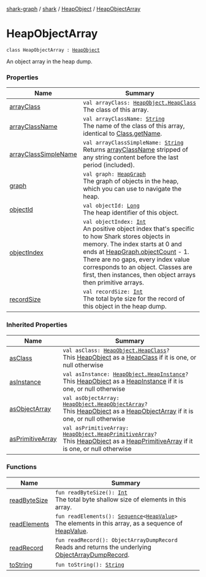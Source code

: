 [shark-graph](../../../index.md) / [shark](../../index.md) / [HeapObject](../index.md) / [HeapObjectArray](./index.md)

# HeapObjectArray

`class HeapObjectArray : `[`HeapObject`](../index.md)

An object array in the heap dump.

### Properties

| Name | Summary |
|---|---|
| [arrayClass](array-class.md) | `val arrayClass: `[`HeapObject.HeapClass`](../-heap-class/index.md)<br>The class of this array. |
| [arrayClassName](array-class-name.md) | `val arrayClassName: `[`String`](https://kotlinlang.org/api/latest/jvm/stdlib/kotlin/-string/index.html)<br>The name of the class of this array, identical to [Class.getName](https://docs.oracle.com/javase/6/docs/api/java/lang/Class.html#getName()). |
| [arrayClassSimpleName](array-class-simple-name.md) | `val arrayClassSimpleName: `[`String`](https://kotlinlang.org/api/latest/jvm/stdlib/kotlin/-string/index.html)<br>Returns [arrayClassName](array-class-name.md) stripped of any string content before the last period (included). |
| [graph](graph.md) | `val graph: `[`HeapGraph`](../../-heap-graph/index.md)<br>The graph of objects in the heap, which you can use to navigate the heap. |
| [objectId](object-id.md) | `val objectId: `[`Long`](https://kotlinlang.org/api/latest/jvm/stdlib/kotlin/-long/index.html)<br>The heap identifier of this object. |
| [objectIndex](object-index.md) | `val objectIndex: `[`Int`](https://kotlinlang.org/api/latest/jvm/stdlib/kotlin/-int/index.html)<br>An positive object index that's specific to how Shark stores objects in memory. The index starts at 0 and ends at [HeapGraph.objectCount](../../-heap-graph/object-count.md) - 1. There are no gaps, every index value corresponds to an object. Classes are first, then instances, then object arrays then primitive arrays. |
| [recordSize](record-size.md) | `val recordSize: `[`Int`](https://kotlinlang.org/api/latest/jvm/stdlib/kotlin/-int/index.html)<br>The total byte size for the record of this object in the heap dump. |

### Inherited Properties

| Name | Summary |
|---|---|
| [asClass](../as-class.md) | `val asClass: `[`HeapObject.HeapClass`](../-heap-class/index.md)`?`<br>This [HeapObject](../index.md) as a [HeapClass](../-heap-class/index.md) if it is one, or null otherwise |
| [asInstance](../as-instance.md) | `val asInstance: `[`HeapObject.HeapInstance`](../-heap-instance/index.md)`?`<br>This [HeapObject](../index.md) as a [HeapInstance](../-heap-instance/index.md) if it is one, or null otherwise |
| [asObjectArray](../as-object-array.md) | `val asObjectArray: `[`HeapObject.HeapObjectArray`](./index.md)`?`<br>This [HeapObject](../index.md) as a [HeapObjectArray](./index.md) if it is one, or null otherwise |
| [asPrimitiveArray](../as-primitive-array.md) | `val asPrimitiveArray: `[`HeapObject.HeapPrimitiveArray`](../-heap-primitive-array/index.md)`?`<br>This [HeapObject](../index.md) as a [HeapPrimitiveArray](../-heap-primitive-array/index.md) if it is one, or null otherwise |

### Functions

| Name | Summary |
|---|---|
| [readByteSize](read-byte-size.md) | `fun readByteSize(): `[`Int`](https://kotlinlang.org/api/latest/jvm/stdlib/kotlin/-int/index.html)<br>The total byte shallow size of elements in this array. |
| [readElements](read-elements.md) | `fun readElements(): `[`Sequence`](https://kotlinlang.org/api/latest/jvm/stdlib/kotlin.sequences/-sequence/index.html)`<`[`HeapValue`](../../-heap-value/index.md)`>`<br>The elements in this array, as a sequence of [HeapValue](../../-heap-value/index.md). |
| [readRecord](read-record.md) | `fun readRecord(): ObjectArrayDumpRecord`<br>Reads and returns the underlying [ObjectArrayDumpRecord](#). |
| [toString](to-string.md) | `fun toString(): `[`String`](https://kotlinlang.org/api/latest/jvm/stdlib/kotlin/-string/index.html) |
